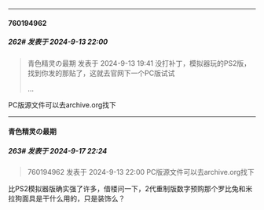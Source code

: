 ﻿
*****

####  760194962  
##### 262#       发表于 2024-9-13 22:00

<blockquote>青色精灵の最期 发表于 2024-9-13 19:41
没打补丁，模拟器玩的PS2版，找到你发的那贴了，这就去官网下一个PC版试试

 ...</blockquote>
PC版源文件可以去archive.org找下

*****

####  青色精灵の最期  
##### 263#       发表于 2024-9-17 22:24

<blockquote>760194962 发表于 2024-9-13 22:00
PC版源文件可以去archive.org找下</blockquote>
比PS2模拟器版确实强了许多，借楼问一下，2代重制版数字预购那个罗比兔和米拉狗面具是干什么用的，只是装饰么？

